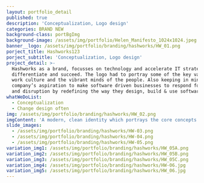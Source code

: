 ```yaml
---
layout: portfolio_detail
published: true
description: 'Conceptualization, Logo design'
categories: BRAND NEW
background-class: portBgImg
background-image: /assets/img/portfolio/Helen_Manifesto_1024x1024.jpeg
banner__logo: /assets/img/portfolio/branding/hashworks/HW_01.png
porject_title: Hashworks123
porject_subtitle: 'Conceptualization, Logo design'
project_detail: >-
  Hashworks as a brand, focusses on technology and accelerate IT strategies to
  differentiate and succeed. The logo had to portray some of the key values,
  work culture and the vibrant minds of the people. Also keeping in mind the
  company’s aspiration to make software driven businesses to respond for change
  and disruption by redefining the way they design, build & use software.
whatWeDoList:
  - Conceptualization
  - Change design often
img: /assets/img/portfolio/branding/hashworks/HW_02.png
imgContent: 'A modern, clean identity which portrays the core concepts of the company.'
slide_images:
  - /assets/img/portfolio/branding/hashworks/HW-03.png
  - /assets/img/portfolio/branding/hashworks/HW-04.png
  - /assets/img/portfolio/branding/hashworks/HW-05.png
variation_img1: /assets/img/portfolio/branding/hashworks/HW_05A.png
variation_img2: /assets/img/portfolio/branding/hashworks/HW_05B.png
variation_img3: /assets/img/portfolio/branding/hashworks/HW_05C.png
variation_img4: /assets/img/portfolio/branding/hashworks/HW-06.jpg
variation_img5: /assets/img/portfolio/branding/hashworks/HW_06.jpg
---
```

